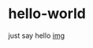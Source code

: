 # hello-world
just say hello
[img](http://img5.imgtn.bdimg.com/it/u=194558652,2167678739&fm=21&gp=0.jpg)
